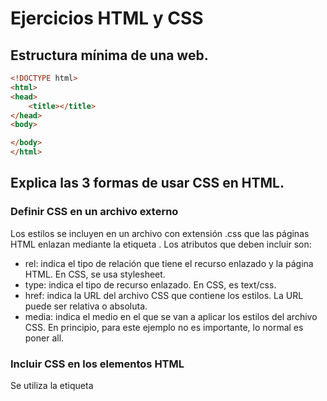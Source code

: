 # Ejercicios HTML y CSS
## Estructura mínima de una web.
```html
<!DOCTYPE html>
<html>
<head>
	<title></title>
</head>
<body>

</body>
</html>
```

## Explica las 3 formas de usar CSS en HTML.

### Definir CSS en un archivo externo

Los estilos se incluyen en un archivo con extensión .css que las páginas HTML enlazan mediante la etiqueta <link>. Los atributos que deben incluir son:

- rel: indica el tipo de relación que tiene el recurso enlazado y la página HTML. En CSS, se usa stylesheet.
- type: indica el tipo de recurso enlazado. En CSS, es text/css.
- href: indica la URL del archivo CSS que contiene los estilos. La URL puede ser relativa o absoluta.
- media: indica el medio en el que se van a aplicar los estilos del archivo CSS. En principio, para este ejemplo no es importante, lo normal es poner all.

### Incluir CSS en los elementos HTML

Se utiliza la etiqueta <style> como atributo de la etiqueta que queremos personalizar.
	
### Incluir CSS en el propio documento HTML

Mediante la etiqueta <style> dentro de la cabecera del documento. Dentro de <style> ponemos los estilos que queramos incluir en el documento HTML. Es importante incluir el atributo type=”text/css”.

Es usado para definir estilos especificos en una determinada página HTML. Su desventaja es a la hora de modificar los estilos, ya que debemos cambiar los estilos de todas las páginas donde lo hayamos incluido de esta manera.

## Crea una lista sin ordenar con 5 ingredientes de una receta de cocina.
```html
<!DOCTYPE html>
<html>
<head>
<style>
ul {
    list-style-type: square;
}
</style>
</head>
<body>
	<p>Ingredientes:</p>
	<ul>
		<li>1 cucharada de sal</li>
		<li>500g de harina</li>
		<li>2 huevos</li>
		<li>500ml de aceite</li>
		<li>Veneno mortal</li>
	</ul>
</body>
</html>
```

## Como se puede incluir javascript en HTML.

### Introducir JavaScript en los elementos de HTML
Esta es la forma menos utilizada, consiste precisamente en introducir los elementos de JavaSript en una etiqueta de nuestro código html, un ejemplo sería ```<span onclick="alert('Hola Mundo!')">Haz click aquí</span>```, el problema que tiene este método es que ensucia mucho el código HTML y complica su mantenimiento.

### Introducir JavaScript en el documento
Seguimos introduciendo el código dentro del mismo documento solo que esta vez lo hacemos entre las etiquetas <script> que se pueden introducir en cualquier parte del código html, aunque es recomendable que se haga dentro de la cabecera del documento XHTML, es decir dentro de la etiqueta <head>. 
Ejemplo:
```html	
<html>
<head>
    <title>Introducción de código js en las etiquetas script</title>
    <script type="text/javascript">
        alert('Hola Mundo!');
    </script>
</head>
<body>
Bienvenido a JavaScript
</body>
</html>
```
Para que el documento quede validado la etiqueta script debe de tener el atributo type=”text/javascript”.

### Introducir JavaScript en un archivo externo
La mejor opción cuando tenemos un código que afecta a diferentes páginas del sitio o es un código muy elaborado.

Para ello utilizamos de nuevo la etiqueta script que podemos repetir para insertar diferentes archivos JS en un mismo sitio por medio del atributo src que apunta la url del archivo JS que se quiere enlazar. Estos archivos cuya extensión es .js se pueden crear con cualquier editor de texto que queramos.

Archivo script.js

```alert('Hola Mundo!');```

Archivo html que enlaza a script.js
```html
<html>
<head>
    <title>Introducción de código js en las etiquetas script</title>
    <script type="text/javascript" src="script.js"></script>
</head>
<body>
Bienvenido a JavaScript
</body>
</html>
```
Esta forma simplifica el código de la pagina ya que no tiene elementos extraños, se puede reutilizar en todas las páginas del sitio, es fácil de mantener y modificar para que afecte a todas las webs del sitio, por lo que es la más recomendable de utilizar.

## ¿Que diferencia hay entre una clase y una ID?

Dentro de los selectores en CSS, cada uno tiene un determinado peso siendo el Selector de Id el que tiene más peso, seguido del selector de Clase y finalmente el selector de tipo. Dd se usa par aidentificar un elemento unico en el documento HTML, eso significa que si hay un elemento que tiene asignado el atributo ID="principal" no podrá haber otro ID con igual valor (es decir, con el mismo nombre).Para su sintaxis, solamente se utiliza el carácter (#) delante de la id a la que vayamos a modificar sus parámetros, mientras que las clases (class) se usan para aplicar estilos iguales a varios elementos HTML, o sea, una clase es una serie de estilos definidos que se pueden usar muchas veces en cualquier etiqueta HTML. El selector de clases consta de un punto (.) seguido por el nombre de la clase que hayamos creado (el nombre lo elegimos nosotros).


## Código para hacer un enlace a otra página y que esta se abra en una nueva ventana.

```html
<!DOCTYPE html>
<html>
<body>
<a href="https://animeflv.net/" target="_blank">Anime</a>
</body>
</html>
```

## ¿Qué son las pseudoclases? Pon ejemplos.

Las pseudoclases, junto con los pseudoelementos, permiten aplicar un estilo a un elemento no sólo en relación con el contenido del árbol de documento, sino también en relación a factores externos como el historial del navegador, el estado de su contenido, o la posición del ratón.
Ejemplos:
- :left
- :right
- :not()
- :active

## Explica el modelo de caja de CSS (margin, border y padding)

La caja de CSS tiene como principales atributos el margin, border y padding, el margin es la distancia del borde de un elemento hacia otro, el border define el grosor del borde y el padding es la distancia desde el borde hasta el contenido.

## Explica que son los selectores de CSS y pon ejemplos

Se utilizan para seleccionar los elementos HTML a los que les queremos editar el estilo, algunos ejemplos serían:

- Selector de tipo o etiqueta: Selecciona todos los elementos que que coincidan en la etiqueta HTML.

- Selector descendente: Selecciona elementos que se encuentren dentro de otros.

- Selector universal: Selecciona todos los elementos de la página.

## Di a quien afectan:
```html
p a { color: red;	Afectaría a todos los elementos "a" que desciencan de "p".
p > a { color: red; }	Afectaría a todos los elementos "a" que sean hijos inmediatos de "p".
h1 + h2 { color: red }	Afectaría a los elementos "h2" que sean seguidores inmediatos de "h1".
a[class] { color: blue; }	Afectaría a todos los elementos "a" con el atributo "class".
a[class="externo"] { color: blue; }	Afectaría a todos los elementos "a" con una clase de valor "externo".
a[href="http://www.ejemplo.com"] { color: blue; }	Afectaría a todos los elementos "a" con el elemento "href" que contenga el link "http://www.ejemplo.com".
```
